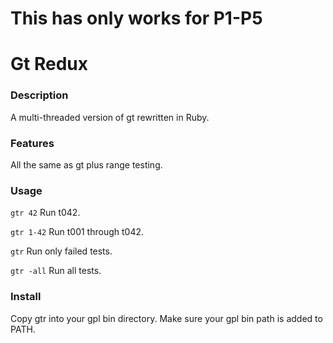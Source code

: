 # This has only works for P1-P5

# Gt Redux
### Description
A multi-threaded version of gt rewritten in Ruby.
### Features
All the same as gt plus range testing.
### Usage
`gtr 42` Run t042.

`gtr 1-42` Run t001 through t042.

`gtr` Run only failed tests.

`gtr -all` Run all tests.
### Install
Copy gtr into your gpl bin directory. Make sure your gpl bin path is added to PATH.

